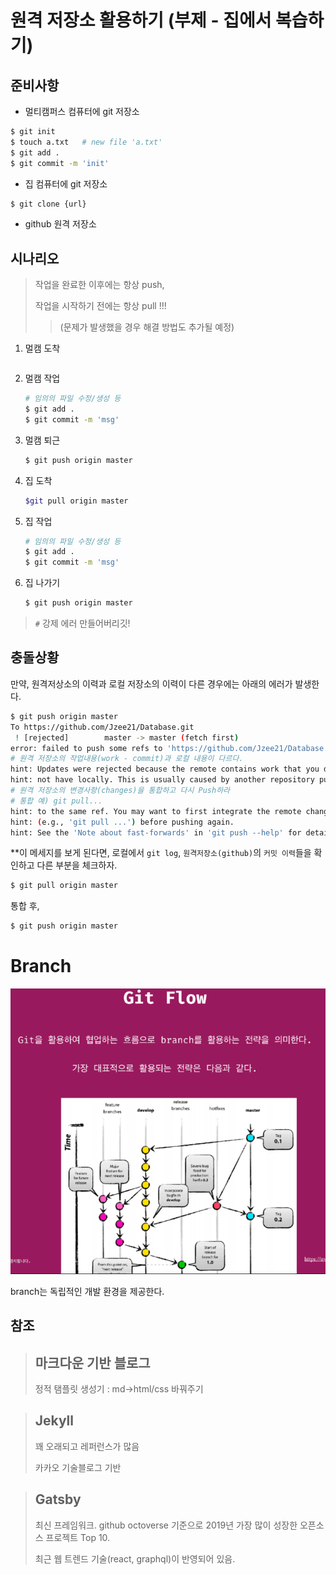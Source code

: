 # 원격 저장소 활용하기 (부제 - 집에서 복습하기)

## 준비사항

* 멀티캠퍼스 컴퓨터에 git 저장소

```bash
$ git init
$ touch a.txt	# new file 'a.txt'
$ git add .
$ git commit -m 'init'
```



* 집 컴퓨터에 git 저장소

```bash
$ git clone {url}
```



* github 원격 저장소

## 시나리오

> 작업을 완료한 이후에는 항상 push,
>
> 작업을 시작하기 전에는 항상 pull !!!
>
> > (문제가 발생했을 경우 해결 방법도 추가될 예정)

1. 멀캠 도착

   ```bash
   
   ```

2. 멀캠 작업

   ```bash
   # 임의의 파일 수정/생성 등
   $ git add .
   $ git commit -m 'msg'
   ```

3. 멀캠 퇴근

   ```bash
   $ git push origin master
   ```

4. 집 도착

   ```bash
   $git pull origin master
   ```

5. 집 작업

   ```bash
   # 임의의 파일 수정/생성 등
   $ git add .
   $ git commit -m 'msg'
   ```

6. 집 나가기

   ```bash
   $ git push origin master
   ```





> `#` 강제 에러 만들어버리깃!

## 충돌상황

만약, 원격저상소의 이력과 로컬 저장소의 이력이 다른 경우에는 아래의 에러가 발생한다.

```bash
$ git push origin master
To https://github.com/Jzee21/Database.git
 ! [rejected]        master -> master (fetch first)
error: failed to push some refs to 'https://github.com/Jzee21/Database.git'
# 원격 저장소의 작업내용(work - commit)과 로컬 내용이 다르다.
hint: Updates were rejected because the remote contains work that you do
hint: not have locally. This is usually caused by another repository pushing
# 원격 저장소의 변경사항(changes)을 통합하고 다시 Push하라
# 통합 예) git pull...
hint: to the same ref. You may want to first integrate the remote changes
hint: (e.g., 'git pull ...') before pushing again.
hint: See the 'Note about fast-forwards' in 'git push --help' for details.
```

**이 메세지를 보게 된다면, 로컬에서 `git log`, `원격저장소(github)`의 `커밋 이력`들을 확인하고 다른 부분을 체크하자.

```bash
$ git pull origin master
```

통합 후,

```bash
$ git push origin master
```







# Branch

![git_flow_branch](Image/git_flow_branch.png)

branch는 독립적인 개발 환경을 제공한다.















## 참조

> ## 마크다운 기반 블로그
>
> 정적 탬플릿 생성기 :  md->html/css 바꿔주기



> ## Jekyll
>
> 꽤 오래되고 레퍼런스가 많음
>
> 카카오 기술블로그 기반



> ## Gatsby
>
> 최신 프레임워크. github octoverse 기준으로 2019년 가장 많이 성장한 오픈소스 프로젝트 Top 10.
>
> 최근 웹 트렌드 기술(react, graphql)이 반영되어 있음.

